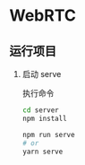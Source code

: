 # WebRTC 

## 运行项目

1. 启动 serve

   执行命令

   ```bash
   cd server
   npm install

   npm run serve
   # or
   yarn serve
   ```

